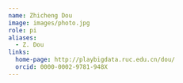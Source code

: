 ```yaml
---
name: Zhicheng Dou
image: images/photo.jpg
role: pi
aliases:
  - Z. Dou
links:
  home-page: http://playbigdata.ruc.edu.cn/dou/
  orcid: 0000-0002-9781-948X
---
```


